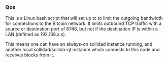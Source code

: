 ### Qos ###

This is a Linux bash script that will set up tc to limit the outgoing bandwidth for connections to the Bitcoin network. It limits outbound TCP traffic with a source or destination port of 8746, but not if the destination IP is within a LAN (defined as 192.168.x.x).

This means one can have an always-on sollidad instance running, and another local sollidad/sollida-qt instance which connects to this node and receives blocks from it.
